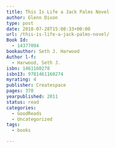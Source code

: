 ```yaml
---
title: This Is Life a Jack Palms Novel
author: Glenn Dixon
type: post
date: 2018-07-28T15:08:33+00:00
url: /this-is-life-a-jack-palms-novel/
Book Id:
  - 14377094
bookauthor: Seth J. Harwood
Author l-f:
  - Harwood, Seth J.
isbn: 1461160278
isbn13: 9781461160274
myrating: 4
publisher: Createspace
pages: 370
yearpublished: 2011
status: read
categories:
  - GoodReads
  - Uncategorized
tags:
  - books

---
```

